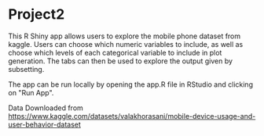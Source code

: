 # Project2

This R Shiny app allows users to explore the mobile phone dataset from kaggle. Users can choose which numeric variables to include, as well as choose which levels of each categorical variable to include in plot generation. The tabs can then be used to explore the output given by subsetting.

The app can be run locally by opening the app.R file in RStudio and clicking on "Run App".

Data Downloaded from https://www.kaggle.com/datasets/valakhorasani/mobile-device-usage-and-user-behavior-dataset